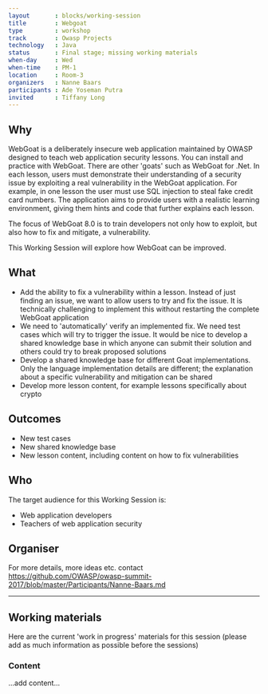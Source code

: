 ```yaml
---
layout       : blocks/working-session
title        : Webgoat
type         : workshop
track        : Owasp Projects
technology   : Java
status       : Final stage; missing working materials
when-day     : Wed
when-time    : PM-1
location     : Room-3
organizers   : Nanne Baars
participants : Ade Yoseman Putra
invited      : Tiffany Long
---
```


## Why

WebGoat is a deliberately insecure web application maintained by OWASP designed to teach web application security lessons. You can install and practice with WebGoat. There are other 'goats' such as WebGoat for .Net. In each lesson, users must demonstrate their understanding of a security issue by exploiting a real vulnerability in the WebGoat application. For example, in one lesson the user must use SQL injection to steal fake credit card numbers. The application aims to provide users with a realistic learning environment, giving them hints and code that further explains each lesson.

The focus of WebGoat 8.0 is to train developers not only how to exploit, but also how to fix and mitigate, a vulnerability. 

This Working Session will explore how WebGoat can be improved.

## What

- Add the ability to fix a vulnerability within a lesson. Instead of just finding an issue, we want to allow users to try and fix the issue. It is technically challenging to implement this without restarting the complete WebGoat application
- We need to 'automatically' verify an implemented fix. We need test cases which will try to trigger the issue. It would be nice to develop a shared knowledge base in which anyone can submit their solution and others could try to break proposed solutions 
- Develop a shared knowledge base for different Goat implementations. Only the language implementation details are 
 different; the explanation about a specific vulnerability and mitigation can be shared
- Develop more lesson content, for example lessons specifically about crypto 

## Outcomes

- New test cases
- New shared knowledge base
- New lesson content, including content on how to fix vulnerabilities

##  Who

The target audience for this Working Session is:

- Web application developers
- Teachers of web application security

## Organiser

For more details, more ideas etc. contact https://github.com/OWASP/owasp-summit-2017/blob/master/Participants/Nanne-Baars.md

--- 

## Working materials

Here are the current 'work in progress' materials for this session (please add as much information as possible before the sessions)

### Content

...add content...
